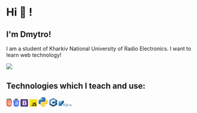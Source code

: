 # Hi 👋 !

## I'm Dmytro!

I am a student of Kharkiv National University of Radio Electronics. I want to learn web technology! 

![](https://komarev.com/ghpvc/?username=belphin&color=green)

## Technologies which I teach and use:

<div>
  <img src ="./images/html-5.svg" alt="HTML5 logo" width="3%" title='HTML5'/>
  <img src ="./images/css-3.svg" alt="CSS3 logo" width="3%" title='CSS3'/>
  <img src ="./images/bootstrap.svg" alt="Bootstrap logo" width="4%" title='Bootstrap'/>
  <img src ="./images/javascript.svg" alt="JavaScript logo" width="4%" title='JavaScript'/>
  <img src ="./images/python.svg" alt="Python logo" width="5%" title='Python'/>
  <img src ="./images/c.svg" alt="c++ logo" width="4%" title='c++'/>
  <img src ="./images/sqlite.svg" alt="sqlite logo" width="7%" title='sqlite'/>
<div> 
 
 <br>
